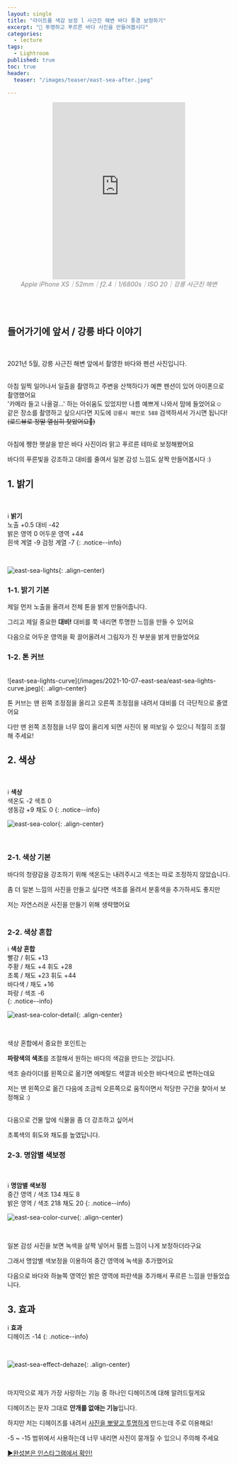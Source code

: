 ```yaml
---
layout: single
title: "라이트룸 색감 보정 l 사근진 해변 바다 풍경 보정하기"
excerpt: "🌊 투명하고 푸르른 바다 사진을 만들어봅시다"
categories:
  - lecture
tags:
  - Lightroom
published: true
toc: true
header:
  teaser: "/images/teaser/east-sea-after.jpeg"

---
```


<center><iframe frameborder="0" class="juxtapose" width="300" height="400" src="https://cdn.knightlab.com/libs/juxtapose/latest/embed/index.html?uid=56864098-2717-11ec-abb7-b9a7ff2ee17c"></iframe></center>
<center><i><span style="color:gray"> Apple iPhone XS｜52mm｜ƒ2.4｜1/6800s｜ISO 20｜강릉 사근진 해변</span></i></center>
<br>
<br>
<br>

## 들어가기에 앞서 / 강릉 바다 이야기
<br>

2021년 5월, 강릉 사근진 해변 앞에서 촬영한 바다와 펜션 사진입니다.<br><br>

아침 일찍 일어나서 일출을 촬영하고 주변을 산책하다가 예쁜 펜션이 있어 아이폰으로 촬영했어요<br>
'카메라 들고 나올걸...' 하는 아쉬움도 있었지만 나름 예쁘게 나와서 맘에 들었어요☺️<br>
같은 장소를 촬영하고 싶으시다면 지도에 `강릉시 해안로 588` 검색하셔서 가시면 됩니다! ~~(로드뷰로 정말 열심히 찾았어요🥲)~~<br><br>

아침에 쨍한 햇살을 받은 바다 사진이라 맑고 푸르른 테마로 보정해봤어요<br>

바다의 푸른빛을 강조하고 대비를 줄여서 일본 감성 느낌도 살짝 만들어봅시다 :)<br>

## 1. 밝기

<br>

ℹ️ **밝기**  
노출 +0.5 대비 -42  
밝은 영역 0 어두운 영역 +44  
흰색 계열 -9 검정  계열 -7 
{: .notice--info}

<br>

![east-sea-lights](/images/2021-10-07-east-sea/east-sea-lights.jpeg){: .align-center}
<br>

### 1-1. 밝기 기본
제일 먼저 노출을 올려서 전체 톤을 밝게 만들어줍니다. <br>

그리고 제일 중요한 **대비!** 대비를 쭉 내리면 투명한 느낌을 만들 수 있어요 <br>

다음으로 어두운 영역을 확 끌어올려서 그림자가 진 부분을 밝게 만들었어요 <br>

### 1-2. 톤 커브
<br>
![east-sea-lights-curve](/images/2021-10-07-east-sea/east-sea-lights-curve.jpeg){: .align-center}

<br>

톤 커브는 맨 왼쪽 조정점을 올리고 오른쪽 조정점을 내려서 대비를 더 극단적으로 줄였어요 <br>

다만 맨 왼쪽 조정점을 너무 많이 올리게 되면 사진이 붕 떠보일 수 있으니 적절히 조절해 주세요! <br>

## 2. 색상

<br>

ℹ️ **색상**  
색온도 -2 색조 0  
생동감 +9 채도 0 
{: .notice--info}
<br>

![east-sea-color](/images/2021-10-07-east-sea/east-sea-color.jpeg){: .align-center}

<br>

### 2-1. 색상 기본

바다의 청량감을 강조하기 위해 색온도는 내려주시고 색조는 따로 조정하지 않았습니다.<br>

좀 더 일본 느낌의 사진을 만들고 싶다면 색조를 올려서 분홍색을 추가하셔도 좋지만<br>

저는 자연스러운 사진을 만들기 위해 생략했어요<br><br>

### 2-2. 색상 혼합

ℹ️ **색상 혼합** <br>
빨강 / 휘도 +13 <br>
주황 / 채도 +4 휘도 +28 <br>
초록 / 채도 +23 휘도 +44 <br>
바다색 / 채도 +16 <br>
파랑 / 색조 -6 <br>
{: .notice--info}
<br>

![east-sea-color-detail](/images/2021-10-07-east-sea/east-sea-color-detail.jpeg){: .align-center}

<br>

색상 혼합에서 중요한 포인트는 <br>

**파랑색의 색조**를 조절해서 원하는 바다의 색감을 만드는 것입니다.<br>

색조 슬라이더를 왼쪽으로 옮기면 에메랄드 색깔과 비슷한 바다색으로 변하는데요<br>

저는 맨 왼쪽으로 옮긴 다음에 조금씩 오른쪽으로 움직이면서 적당한 구간을 찾아서 보정해요 :) <br><br>

다음으로 건물 앞에 식물을 좀 더 강조하고 싶어서<br>

초록색의 휘도와 채도를 높였답니다.<br>

### 2-3. 명암별 색보정

<br>

ℹ️ **명암별 색보정**  
중간 영역 / 색조 134 채도 8  
밝은 영역 / 색조 218 채도 20
{: .notice--info}
<br>

![east-sea-color-curve](/images/2021-10-07-east-sea/east-sea-color-curve.jpeg){: .align-center}

<br>

일본 감성 사진을 보면 녹색을 살짝 넣어서 필름 느낌이 나게 보정하더라구요<br>

그래서 명암별 색보정을 이용하여 중간 영역에 녹색을 추가했어요<br>

다음으로 바다와 하늘쪽 영역인 밝은 영역에 파란색을 추가해서 푸르른 느낌을 만들었습니다.<br>

## 3. 효과

ℹ️ **효과**  
디헤이즈 -14
{: .notice--info}

<br>

![east-sea-effect-dehaze](/images/2021-10-07-east-sea/east-sea-effect-dehaze.jpeg){: .align-center}

<br>

마지막으로 제가 가장 사랑하는 기능 중 하나인 디헤이즈에 대해 알려드릴게요<br>

디헤이즈는 문자 그대로 **안개를 없애는 기능**입니다.<br>

하지만 저는 디헤이즈를 내려서 <u>사진을 뽀얗고 투명하게</u> 만드는데 주로 이용해요!<br>

-5 ~ -15 범위에서 사용하는데 너무 내리면 사진이 뭉개질 수 있으니 주의해 주세요<br>

[▶️완성본은 인스타그램에서 확인!](https://www.instagram.com/p/CPnKEOvsjj6/)